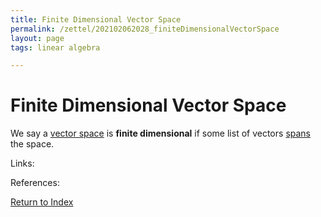 ```yaml
---
title: Finite Dimensional Vector Space
permalink: /zettel/202102062028_finiteDimensionalVectorSpace
layout: page
tags: linear algebra

---
```

# Finite Dimensional Vector Space

We say a [vector space](202102061359_vectorSpaceDefinition) is **finite dimensional** if some
list of vectors [spans](202102062022_spanDefinition) the space.

Links: 

References: 

[Return to Index](index)